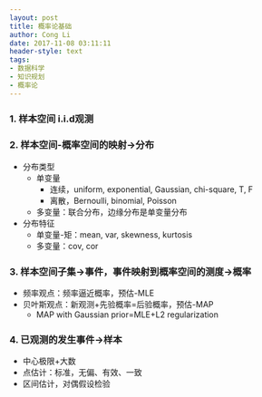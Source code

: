 ```yaml
---
layout: post
title: 概率论基础
author: Cong Li
date: 2017-11-08 03:11:11
header-style: text
tags:
- 数据科学
- 知识规划
- 概率论
---
```

### 1. 样本空间 i.i.d观测



### 2. 样本空间-概率空间的映射->分布

  * 分布类型 
      * 单变量 
          * 连续，uniform, exponential, Gaussian, chi-square, T, F
          * 离散，Bernoulli, binomial, Poisson
      * 多变量：联合分布，边缘分布是单变量分布
  * 分布特征 
      * 单变量-矩：mean, var, skewness, kurtosis
      * 多变量：cov, cor

### 3. 样本空间子集->事件，事件映射到概率空间的测度->概率

  * 频率观点：频率逼近概率，预估-MLE
  * 贝叶斯观点：新观测+先验概率=后验概率，预估-MAP 
      * MAP with Gaussian prior=MLE+L2 regularization

### 4. 已观测的发生事件->样本

  * 中心极限+大数
  * 点估计：标准，无偏、有效、一致
  * 区间估计，对偶假设检验